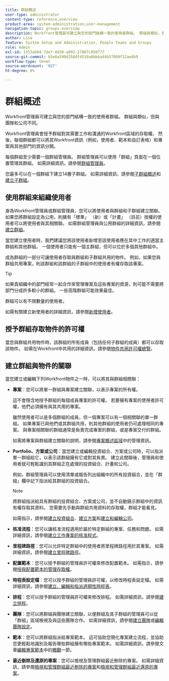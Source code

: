 ```yaml
---
title: 群組概述
user-type: administrator
content-type: reference;overview
product-area: system-administration;user-management
navigation-topic: groups-overview
description: Workfront管理員可建立與您的部門結構一致的使用者群組。 群組與類似，但與團隊和公司不同。
author: Lisa
feature: System Setup and Administration, People Teams and Groups
role: Admin
exl-id: 1353ab04-7de7-4d30-a092-27807c950777
source-git-commit: b5e0a590d258df4510a0bb6a44b57099f32ae6b9
workflow-type: tm+mt
source-wordcount: '927'
ht-degree: 0%

---
```


# 群組概述

<!-- Audited: 01/2024 -->

Workfront管理員可建立與您的部門結構一致的使用者群組。 群組與類似，但與團隊和公司不同。

Workfront管理員會授予群組對其需要工作和溝通的Workfront區域的存取權。 然後，每個群組都可以將其Workfront資訊（例如，使用者、範本和自訂表格）和專案與其他部門的資訊分開。

每個群組至少需要一個群組管理員。 群組管理員可以使用「群組」頁面在一個位置管理其群組。 如需詳細資訊，請參閱[群組管理員](../../../administration-and-setup/manage-groups/group-roles/group-administrators.md)。

您最多可以在一個群組下建立14層子群組。 如需詳細資訊，請參閱[子群組概述](../../../administration-and-setup/manage-groups/groups-overview/subgroups.md)和[建立子群組](../../../administration-and-setup/manage-groups/create-and-manage-subgroups/create-a-subgroup.md)。

## 使用群組來組織使用者

身為Workfront管理員或群組管理員，您可以將使用者與群組和子群組建立關聯。 如果您將群組設定為公用，則擁有「標準」 （新）或「計畫」 （目前）授權的使用者可以將使用者與其相關聯。 如需群組管理員與公用群組的詳細資訊，請參閱[建立群組](../../../administration-and-setup/manage-groups/create-and-manage-groups/create-a-group.md)。

當您建立使用者時，我們建議您將該使用者新增至該使用者應在其中工作的適當主群組和其他群組。 一個使用者只能有一個主群組，但可以位於多個其他群組中。

成為群組的一部分可讓使用者存取與群組和子群組共用的物件。 例如，如果您與群組共用專案，則該群組和該群組的子群組中的使用者有權存取該專案。

>[!TIP]
>
>如果貴組織中的部門經常一起合作來管理專案及這些專案的資源，則可能不需要將部門分成許多較小的群組。 一些高階群組可能效果最佳。

群組可以有不限數量的使用者。

如需有關建立新使用者的詳細資訊，請參閱[新增使用者](../../../administration-and-setup/add-users/add-users.md)。

## 授予群組存取物件的許可權

當您與群組共用物件時，該群組的所有成員（包括任何子群組的成員）都可以存取該物件。 如需在Workfront中共用的詳細資訊，請參閱[物件共用許可權總覽](../../../workfront-basics/grant-and-request-access-to-objects/sharing-permissions-on-objects-overview.md)。

## 建立群組與物件的關聯

當您建立或編輯下列Workfront物件之一時，可以將其與群組相關聯：

* **專案**：您可以將單一群組與專案建立關聯，以表示專案的所有權。

  這不會隱含地授予群組的每個成員專案的許可權。 若要擁有專案的使用者許可權，他們必須擁有與其共用的專案。

  雖然使用者可以是多個群組的成員，但一個專案可以有一個相關聯的單一群組。 如果專案已與他們或其群組共用，則其他群組的使用者仍可處理相同的專案。 與專案相關聯的群組通常是負責完成專案的群組，或是專案交付的群組。

  如需將專案與群組建立關聯的說明，請參閱[專案概述區域](../../../manage-work/projects/manage-projects/understand-project-overview-area.md)中的管理資訊。

* **Portfolio、方案或公司**：當您建立或編輯投資組合、方案或公司時，可以指派單一群組給它，以表示該群組擁有它或對其負責。 建立此關聯後，管理員和使用者就可輕鬆識別其群組正在處理的投資組合、計畫和公司。

  例如，群組管理員可以使用清單或報告列出組織中的所有投資組合，並在「群組」欄中記下指派給其群組的投資組合。

  >[!NOTE]
  >
  >將群組指派給具有群組的投資組合、方案或公司，並不自動錶示群組中的資訊有權存取其資料。 您需要先手動與群組共用資料的存取權，群組才能看見。

  如需指示，請參閱[建立投資組合](../../../manage-work/portfolios/create-and-manage-portfolios/create-portfolios.md)、[建立方案](../../../manage-work/portfolios/create-and-manage-programs/create-program.md)和[建立和編輯公司](../../../administration-and-setup/set-up-workfront/organizational-setup/create-and-edit-companies.md)。

* **核准流程**：您可以讓核准流程適用於屬於特定群組的專案、任務和問題。 如需詳細資訊，請參閱[建立工作專案的核准程式](../../../administration-and-setup/customize-workfront/configure-approval-milestone-processes/create-approval-processes.md)。
* **里程碑路徑**：您可以允許特定群組中的使用者將里程碑路徑用於其專案。 如需詳細資訊，請參閱[建立里程碑路徑](../../../administration-and-setup/customize-workfront/configure-approval-milestone-processes/create-milestone-path.md)。
* **配置範本**：您可以授予群組的管理員許可權來修改配置範本。 如需指示，請參閱[授與配置範本的管理存取權](../../../administration-and-setup/customize-workfront/use-layout-templates/grant-admin-access-layout-template.md)。

* **時程表設定檔**：您可以授予群組的管理員許可權，以修改時程表設定檔。 如需詳細資訊，請參閱[建立、編輯和指派週期性時程表](../../../timesheets/create-and-manage-timesheets/create-timesheet-profiles.md)。

* **排程**：您可以授予群組的管理員許可權來修改排程。 如需詳細資訊，請參閱[建立排程](../../../administration-and-setup/set-up-workfront/configure-timesheets-schedules/create-schedules.md)。
* **團隊**：您可以將群組與團隊建立關聯，以便群組及其子群組的管理員可以從「群組」區域檢視及與這些團隊合作。 如需詳細資訊，請參閱[建立團隊](../../../people-teams-and-groups/create-and-manage-teams/create-a-team.md)或[編輯團隊設定](../../../people-teams-and-groups/create-and-manage-teams/edit-team-settings.md)。
* **範本**：您可以將群組指派給專案範本。 這可協助您簡化專案建立流程，並協助您更輕鬆地識別及報告哪些群組擁有哪些專案範本。 如需詳細資訊，請參閱文章[編輯專案範本](../../../manage-work/projects/create-and-manage-templates/edit-templates.md)中的[概觀](../../../manage-work/projects/create-and-manage-templates/edit-templates.md#overview)一節。

* **最近刪除及還原的專案**：您可以檢視及管理群組最近刪除的專案。 如需詳細資訊，請參閱[檢視和管理群組最近刪除的專案](../../../administration-and-setup/manage-groups/work-with-group-objects/view-manage-groups-recently-deleted-objects.md)和[檢視和管理群組最近還原的專案](../../../administration-and-setup/manage-groups/work-with-group-objects/view-manage-groups-recently-restored-objects.md)。
